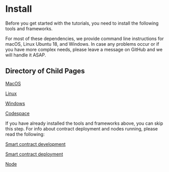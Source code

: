 # Install

Before you get started with the tutorials, you need to install the following tools and frameworks.

For most of these dependencies, we provide command line instructions for macOS, Linux Ubuntu 18, and Windows. In case any problems occur or if you have more complex needs, please leave a message on GitHub and we will handle it ASAP.

## Directory of Child Pages

[MacOS](MacOS.md)

[Linux](Linux.md)

[Windows](Windows.md)

[Codespace](Codespaces.md)

If you have already installed the tools and frameworks above, you can skip this step. For info about contract deployment and nodes running, please read the following:

[Smart contract development](https://docs.aelf.io/en/latest/getting-started/smart-contract-development/index.html)

[Smart contract deployment](https://docs.aelf.io/en/latest/getting-started/smart-contract-development/index.html)

[Node](../node/node.md)
